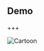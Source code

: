 ## Demo

+++

![Cartoon](https://dl.dropboxusercontent.com/content_link/xJq9s1WDdy865xrfolD8zn6AXiHoZJqchW4htziEPzb8DMS1caVgjq4tFDiMSJYr/file?_download_id=19265209663914534250858060093555335092739704607079743513025064455&_notify_domain=www.dropbox.com&dl=1)
